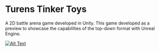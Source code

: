 
# Turens Tinker Toys

A 2D battle arena game developed in Unity. This game developed as a preview to showcase the capabilities of the top-down format with Unreal Engine.

[![Alt Text](https://img.youtube.com/vi/iHoyn4tSEvc/0.jpg)](https://www.youtube.com/embed/iHoyn4tSEvc)



